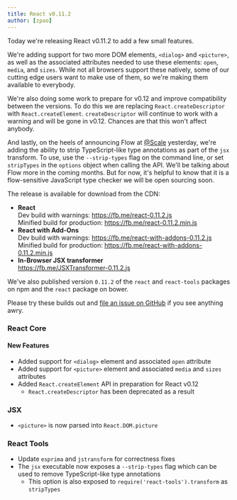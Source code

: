 ```yaml
---
title: React v0.11.2
author: [zpao]
---
```


Today we're releasing React v0.11.2 to add a few small features.

We're adding support for two more DOM elements, `<dialog>` and `<picture>`, as well as the associated attributes needed to use these elements: `open`, `media`, and `sizes`. While not all browsers support these natively, some of our cutting edge users want to make use of them, so we're making them available to everybody.

We're also doing some work to prepare for v0.12 and improve compatibility between the versions. To do this we are replacing `React.createDescriptor` with `React.createElement`. `createDescriptor` will continue to work with a warning and will be gone in v0.12. Chances are that this won't affect anybody.

And lastly, on the heels of announcing Flow at [@Scale](http://atscaleconference.com/) yesterday, we're adding the ability to strip TypeScript-like type annotations as part of the `jsx` transform. To use, use the `--strip-types` flag on the command line, or set `stripTypes` in the `options` object when calling the API. We'll be talking about Flow more in the coming months. But for now, it's helpful to know that it is a flow-sensitive JavaScript type checker we will be open sourcing soon.

The release is available for download from the CDN:

* **React**  
  Dev build with warnings: <https://fb.me/react-0.11.2.js>  
  Minified build for production: <https://fb.me/react-0.11.2.min.js>  
* **React with Add-Ons**  
  Dev build with warnings: <https://fb.me/react-with-addons-0.11.2.js>  
  Minified build for production: <https://fb.me/react-with-addons-0.11.2.min.js>  
* **In-Browser JSX transformer**  
  <https://fb.me/JSXTransformer-0.11.2.js>

We've also published version `0.11.2` of the `react` and `react-tools` packages on npm and the `react` package on bower.

Please try these builds out and [file an issue on GitHub](https://github.com/facebook/react/issues/new) if you see anything awry.

### React Core

#### New Features

* Added support for `<dialog>` element and associated `open` attribute
* Added support for `<picture>` element and associated `media` and `sizes` attributes
* Added `React.createElement` API in preparation for React v0.12
  * `React.createDescriptor` has been deprecated as a result

### JSX

* `<picture>` is now parsed into `React.DOM.picture`

### React Tools

* Update `esprima` and `jstransform` for correctness fixes
* The `jsx` executable now exposes a `--strip-types` flag which can be used to remove TypeScript-like type annotations
  * This option is also exposed to `require('react-tools').transform` as `stripTypes`
